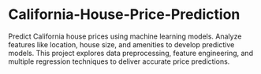 # California-House-Price-Prediction
Predict California house prices using machine learning models. Analyze features like location, house size, and amenities to develop predictive models. This project explores data preprocessing, feature engineering, and multiple regression techniques to deliver accurate price predictions.
